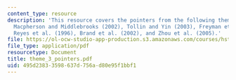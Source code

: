 ```yaml
---
content_type: resource
description: 'This resource covers the pointers from the following theme 3 papers:
  Macpherson and Middlebrooks (2002), Tollin and Yin (2003), Freyman et al. (2001),
  Reyes et al. (1996), Brand et al. (2002), and Zhou et al. (2005).'
file: https://ol-ocw-studio-app-production.s3.amazonaws.com/courses/hst-723j-neural-coding-and-perception-of-sound-spring-2005/495d23833598637d756ad80e95f1bbf1_theme_3_pointers.pdf
file_type: application/pdf
resourcetype: Document
title: theme_3_pointers.pdf
uid: 495d2383-3598-637d-756a-d80e95f1bbf1
---
```

